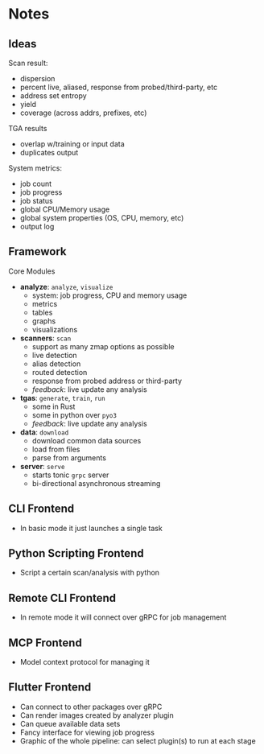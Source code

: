 # Notes

## Ideas

Scan result:
- dispersion
- percent live, aliased, response from probed/third-party, etc
- address set entropy
- yield
- coverage (across addrs, prefixes, etc)

TGA results
- overlap w/training or input data
- duplicates output

System metrics:
- job count
- job progress
- job status
- global CPU/Memory usage
- global system properties (OS, CPU, memory, etc)
- output log

## Framework

Core Modules

- **analyze**: `analyze`, `visualize`
  - system: job progress, CPU and memory usage
  - metrics
  - tables
  - graphs
  - visualizations
- **scanners**: `scan`
  - support as many zmap options as possible
  - live detection
  - alias detection
  - routed detection
  - response from probed address or third-party
  - *feedback*: live update any analysis
- **tgas**: `generate`, `train`, `run`
  - some in Rust
  - some in python over `pyo3`
  - *feedback*: live update any analysis
- **data**: `download`
  - download common data sources
  - load from files
  - parse from arguments
- **server**: `serve`
  - starts tonic `grpc` server
  - bi-directional asynchronous streaming

## CLI Frontend

- In basic mode it just launches a single task

## Python Scripting Frontend

- Script a certain scan/analysis with python

## Remote CLI Frontend

- In remote mode it will connect over gRPC for job management

## MCP Frontend

- Model context protocol for managing it

## Flutter Frontend

- Can connect to other packages over gRPC
- Can render images created by analyzer plugin
- Can queue available data sets
- Fancy interface for viewing job progress
- Graphic of the whole pipeline: can select plugin(s) to run at each stage
